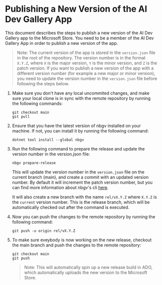# Publishing a New Version of the AI Dev Gallery App

This document describes the steps to publish a new version of the AI Dev Gallery app to the Microsoft Store. You need to be a member of the AI Dev Gallery App in order to publish a new version of the app.

> Note: The current version of the app is stored in the `version.json` file in the root of the repository. The version number is in the format `X.Y.Z`, where `X` is the major version, `Y` is the minor version, and `Z` is the patch version. If you want to publish a new version of the app with a different version number (for example a new major or minor version), you need to update the version number in the `version.json` file before following the steps below.

1. Make sure you don't have any local uncommited changes, and make sure your local clone is in sync with the remote repository by running the following commands:

    ```console
    git checkout main
    git pull
    ```

2. Ensure that you have the latest version of nbgv installed on your machine. If not, you can install it by running the following command:

    ```console
    dotnet tool install --global nbgv
    ```

3. Run the following command to prepare the release and update the version number in the version.json file:

    ```console
    nbgv prepare-release
    ```

    This will update the version number in the `version.json` file on the current branch (main), and create a commit with an updated version number. By default it will increment the patch version number, but you can find more information about nbgv's cli [here](https://github.com/dotnet/Nerdbank.GitVersioning/blob/main/docfx/docs/nbgv-cli.md).

    It will also create a new branch with the name `rel/vX.Y.Z` where `X.Y.Z` is the `current` version number. This is the release branch, which will be automatically checked out after the command is executed.

4. Now you can push the changes to the remote repository by running the following command:

    ```console
    git push -u origin rel/vX.Y.Z
    ```

5. To make sure eveybody is now working on the new release, checkout the main branch and push the changes to the remote repository:

    ```console
    git checkout main
    git push
    ```
    > Note: This will automatically spin up a new release build in ADO, which automatically uploads the new version to the Microsoft Store.